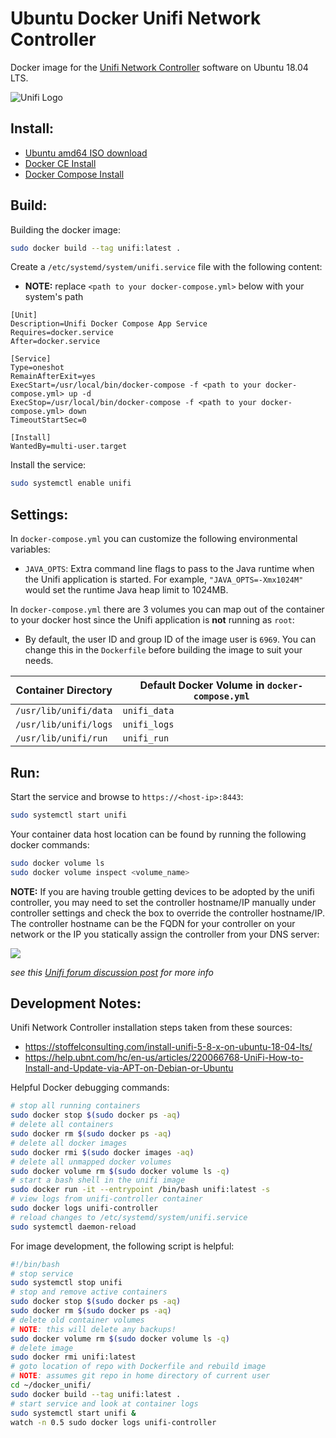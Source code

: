 # Ubuntu Docker Unifi Network Controller

Docker image for the [Unifi Network Controller](https://unifi-network.ui.com/#unifi) software on Ubuntu 18.04 LTS.

![Unifi Logo](https://unifi-network.ui.com/logo192.png)

## Install:

- [Ubuntu amd64 ISO download](https://ubuntu.com/download/server/thank-you?version=18.04.4&architecture=amd64)
- [Docker CE Install](https://docs.docker.com/install/linux/docker-ce/ubuntu/)
- [Docker Compose Install](https://docs.docker.com/compose/install/)

## Build:

Building the docker image:

```bash
sudo docker build --tag unifi:latest .
```

Create a `/etc/systemd/system/unifi.service` file with the following content:

- **NOTE:** replace `<path to your docker-compose.yml>` below with your system's path

```
[Unit]
Description=Unifi Docker Compose App Service
Requires=docker.service
After=docker.service

[Service]
Type=oneshot
RemainAfterExit=yes
ExecStart=/usr/local/bin/docker-compose -f <path to your docker-compose.yml> up -d
ExecStop=/usr/local/bin/docker-compose -f <path to your docker-compose.yml> down
TimeoutStartSec=0

[Install]
WantedBy=multi-user.target
```

Install the service:

```bash
sudo systemctl enable unifi
```

## Settings:

In `docker-compose.yml` you can customize the following environmental variables:

- `JAVA_OPTS`: Extra command line flags to pass to the Java runtime when the Unifi application is started. For example, `"JAVA_OPTS=-Xmx1024M"` would set the runtime Java heap limit to 1024MB.

In `docker-compose.yml` there are 3 volumes you can map out of the container to your docker host since the Unifi application is **not** running as `root`:

- By default, the user ID and group ID of the image user is `6969`. You can change this in the `Dockerfile` before building the image to suit your needs.

| Container Directory   | Default Docker Volume in `docker-compose.yml` |
| --------------------- | --------------------------------------------- |
| `/usr/lib/unifi/data` | `unifi_data`                                  |
| `/usr/lib/unifi/logs` | `unifi_logs`                                  |
| `/usr/lib/unifi/run`  | `unifi_run`                                   |

## Run:

Start the service and browse to `https://<host-ip>:8443`:

```bash
sudo systemctl start unifi
```

Your container data host location can be found by running the following docker commands:

```bash
sudo docker volume ls
sudo docker volume inspect <volume_name>
```

**NOTE:** If you are having trouble getting devices to be adopted by the unifi controller, you may need to set the controller hostname/IP manually under controller settings and check the box to override the controller hostname/IP. The controller hostname can be the FQDN for your controller on your network or the IP you statically assign the controller from your DNS server:

![](https://img.community.ui.com/12516be0-c60a-4f8e-b02c-70be91a0dfa6/answers/1e455b55-9a2b-4be1-ab28-b7a8d5b5337c/b8282b56-d454-4d6f-96ac-5fef69a48807)

_see this [Unifi forum discussion post](https://community.ui.com/questions/UniFi-is-stuck-at-Adopting/596ee99e-5828-4fa2-930d-e6d3b68deba6) for more info_

## Development Notes:

Unifi Network Controller installation steps taken from these sources:

- https://stoffelconsulting.com/install-unifi-5-8-x-on-ubuntu-18-04-lts/
- https://help.ubnt.com/hc/en-us/articles/220066768-UniFi-How-to-Install-and-Update-via-APT-on-Debian-or-Ubuntu

Helpful Docker debugging commands:

```bash
# stop all running containers
sudo docker stop $(sudo docker ps -aq)
# delete all containers
sudo docker rm $(sudo docker ps -aq)
# delete all docker images
sudo docker rmi $(sudo docker images -aq)
# delete all unmapped docker volumes
sudo docker volume rm $(sudo docker volume ls -q)
# start a bash shell in the unifi image
sudo docker run -it --entrypoint /bin/bash unifi:latest -s
# view logs from unifi-controller container
sudo docker logs unifi-controller
# reload changes to /etc/systemd/system/unifi.service
sudo systemctl daemon-reload
```

For image development, the following script is helpful:

```bash
#!/bin/bash
# stop service
sudo systemctl stop unifi
# stop and remove active containers
sudo docker stop $(sudo docker ps -aq)
sudo docker rm $(sudo docker ps -aq)
# delete old container volumes
# NOTE: this will delete any backups!
sudo docker volume rm $(sudo docker volume ls -q)
# delete image
sudo docker rmi unifi:latest
# goto location of repo with Dockerfile and rebuild image
# NOTE: assumes git repo in home directory of current user
cd ~/docker_unifi/
sudo docker build --tag unifi:latest .
# start service and look at container logs
sudo systemctl start unifi &
watch -n 0.5 sudo docker logs unifi-controller
```

